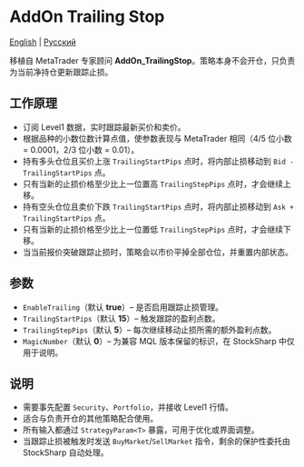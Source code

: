 # AddOn Trailing Stop
[English](README.md) | [Русский](README_ru.md)

移植自 MetaTrader 专家顾问 **AddOn_TrailingStop**。策略本身不会开仓，只负责为当前净持仓更新跟踪止损。

## 工作原理

- 订阅 Level1 数据，实时跟踪最新买价和卖价。
- 根据品种的小数位数计算点值，使参数表现与 MetaTrader 相同（4/5 位小数 = 0.0001，2/3 位小数 = 0.01）。
- 持有多头仓位且买价上涨 `TrailingStartPips` 点时，将内部止损移动到 `Bid - TrailingStartPips` 点。
- 只有当新的止损价格至少比上一位置高 `TrailingStepPips` 点时，才会继续上移。
- 持有空头仓位且卖价下跌 `TrailingStartPips` 点时，将内部止损移动到 `Ask + TrailingStartPips` 点。
- 只有当新的止损价格至少比上一位置低 `TrailingStepPips` 点时，才会继续下移。
- 当当前报价突破跟踪止损时，策略会以市价平掉全部仓位，并重置内部状态。

## 参数

- `EnableTrailing`（默认 **true**）– 是否启用跟踪止损管理。
- `TrailingStartPips`（默认 **15**）– 触发跟踪的盈利点数。
- `TrailingStepPips`（默认 **5**）– 每次继续移动止损所需的额外盈利点数。
- `MagicNumber`（默认 **0**）– 为兼容 MQL 版本保留的标识，在 StockSharp 中仅用于说明。

## 说明

- 需要事先配置 `Security`、`Portfolio`，并接收 Level1 行情。
- 适合与负责开仓的其他策略配合使用。
- 所有输入都通过 `StrategyParam<T>` 暴露，可用于优化或界面调整。
- 当跟踪止损被触发时发送 `BuyMarket`/`SellMarket` 指令，剩余的保护性委托由 StockSharp 自动处理。
